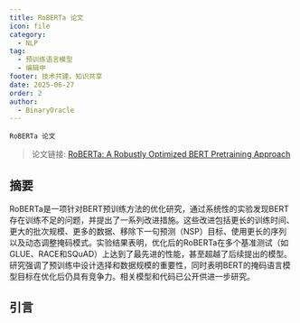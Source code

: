 ```yaml
---
title: RoBERTa 论文
icon: file
category:
  - NLP
tag:
  - 预训练语言模型
  - 编辑中
footer: 技术共建，知识共享
date: 2025-06-27
order: 2
author:
  - BinaryOracle
---
```


`RoBERTa 论文`
 
<!-- more -->

> 论文链接: [RoBERTa: A Robustly Optimized BERT Pretraining Approach](https://arxiv.org/abs/1907.11692)

## 摘要

RoBERTa是一项针对BERT预训练方法的优化研究，通过系统性的实验发现BERT存在训练不足的问题，并提出了一系列改进措施。这些改进包括更长的训练时间、更大的批次规模、更多的数据、移除下一句预测（NSP）目标、使用更长的序列以及动态调整掩码模式。实验结果表明，优化后的RoBERTa在多个基准测试（如GLUE、RACE和SQuAD）上达到了最先进的性能，甚至超越了后续提出的模型。研究强调了预训练中设计选择和数据规模的重要性，同时表明BERT的掩码语言模型目标在优化后仍具有竞争力。相关模型和代码已公开供进一步研究。

## 引言

